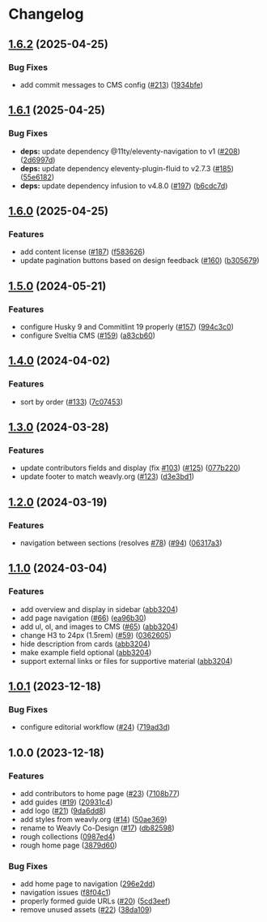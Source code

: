 # Changelog

## [1.6.2](https://github.com/codelearncreate/co-design/compare/v1.6.1...v1.6.2) (2025-04-25)


### Bug Fixes

* add commit messages to CMS config ([#213](https://github.com/codelearncreate/co-design/issues/213)) ([1934bfe](https://github.com/codelearncreate/co-design/commit/1934bfea03f222eaaa2f329c13e500f59b81e5a0))

## [1.6.1](https://github.com/codelearncreate/co-design/compare/v1.6.0...v1.6.1) (2025-04-25)


### Bug Fixes

* **deps:** update dependency @11ty/eleventy-navigation to v1 ([#208](https://github.com/codelearncreate/co-design/issues/208)) ([2d6997d](https://github.com/codelearncreate/co-design/commit/2d6997d863ee088db9971bc59151ec8224725010))
* **deps:** update dependency eleventy-plugin-fluid to v2.7.3 ([#185](https://github.com/codelearncreate/co-design/issues/185)) ([55e6182](https://github.com/codelearncreate/co-design/commit/55e61824075f6aeb1d0c1668c280bfbd0a6f983e))
* **deps:** update dependency infusion to v4.8.0 ([#197](https://github.com/codelearncreate/co-design/issues/197)) ([b6cdc7d](https://github.com/codelearncreate/co-design/commit/b6cdc7d4a9689b5c16fc1cd58036821fc4a421be))

## [1.6.0](https://github.com/codelearncreate/co-design/compare/v1.5.0...v1.6.0) (2025-04-25)


### Features

* add content license ([#187](https://github.com/codelearncreate/co-design/issues/187)) ([f583626](https://github.com/codelearncreate/co-design/commit/f58362654116948618fbac82bd65ea44e53d3614))
* update pagination buttons based on design feedback ([#160](https://github.com/codelearncreate/co-design/issues/160)) ([b305679](https://github.com/codelearncreate/co-design/commit/b3056790cd87dac271397910921dface6f4bf81c))

## [1.5.0](https://github.com/codelearncreate/co-design/compare/v1.4.0...v1.5.0) (2024-05-21)


### Features

* configure Husky 9 and Commitlint 19 properly ([#157](https://github.com/codelearncreate/co-design/issues/157)) ([994c3c0](https://github.com/codelearncreate/co-design/commit/994c3c0f8fe8b16724c68fc280b62e141b02d226))
* configure Sveltia CMS ([#159](https://github.com/codelearncreate/co-design/issues/159)) ([a83cb60](https://github.com/codelearncreate/co-design/commit/a83cb6003e4ed7175af92901e31f595e2c1ee8ba))

## [1.4.0](https://github.com/codelearncreate/co-design/compare/v1.3.0...v1.4.0) (2024-04-02)


### Features

* sort by order ([#133](https://github.com/codelearncreate/co-design/issues/133)) ([7c07453](https://github.com/codelearncreate/co-design/commit/7c074539472321d5511664fd107cc0b035361096))

## [1.3.0](https://github.com/codelearncreate/co-design/compare/v1.2.0...v1.3.0) (2024-03-28)


### Features

* update contributors fields and display (fix [#103](https://github.com/codelearncreate/co-design/issues/103)) ([#125](https://github.com/codelearncreate/co-design/issues/125)) ([077b220](https://github.com/codelearncreate/co-design/commit/077b220a305a2d74e57061b858cc9cb028e227e6))
* update footer to match weavly.org ([#123](https://github.com/codelearncreate/co-design/issues/123)) ([d3e3bd1](https://github.com/codelearncreate/co-design/commit/d3e3bd19a4f685df6b2f6a457086b4ca4fd15756))

## [1.2.0](https://github.com/codelearncreate/co-design/compare/v1.1.0...v1.2.0) (2024-03-19)


### Features

* navigation between sections (resolves [#78](https://github.com/codelearncreate/co-design/issues/78)) ([#94](https://github.com/codelearncreate/co-design/issues/94)) ([06317a3](https://github.com/codelearncreate/co-design/commit/06317a3fdbcc990482c4566a99c58a66228897ea))

## [1.1.0](https://github.com/codelearncreate/co-design/compare/v1.0.1...v1.1.0) (2024-03-04)


### Features

* add overview and display in sidebar ([abb3204](https://github.com/codelearncreate/co-design/commit/abb3204f411c1ee50049b54d14d07a0c204fca3d))
* add page navigation ([#66](https://github.com/codelearncreate/co-design/issues/66)) ([ea96b30](https://github.com/codelearncreate/co-design/commit/ea96b30625e07eda88f2a9dde42c00a3bd466b02))
* add ul, ol, and images to CMS ([#65](https://github.com/codelearncreate/co-design/issues/65)) ([abb3204](https://github.com/codelearncreate/co-design/commit/abb3204f411c1ee50049b54d14d07a0c204fca3d))
* change H3 to 24px (1.5rem) ([#59](https://github.com/codelearncreate/co-design/issues/59)) ([0362605](https://github.com/codelearncreate/co-design/commit/0362605b7658c64e33c411d2eef4c6a5a48f1aaf))
* hide description from cards ([abb3204](https://github.com/codelearncreate/co-design/commit/abb3204f411c1ee50049b54d14d07a0c204fca3d))
* make example field optional ([abb3204](https://github.com/codelearncreate/co-design/commit/abb3204f411c1ee50049b54d14d07a0c204fca3d))
* support external links or files for supportive material ([abb3204](https://github.com/codelearncreate/co-design/commit/abb3204f411c1ee50049b54d14d07a0c204fca3d))

## [1.0.1](https://github.com/codelearncreate/co-design/compare/v1.0.0...v1.0.1) (2023-12-18)


### Bug Fixes

* configure editorial workflow ([#24](https://github.com/codelearncreate/co-design/issues/24)) ([719ad3d](https://github.com/codelearncreate/co-design/commit/719ad3dfed9988948e26ab4bcdc2b411fb7da814))

## 1.0.0 (2023-12-18)


### Features

* add contributors to home page ([#23](https://github.com/codelearncreate/co-design/issues/23)) ([7108b77](https://github.com/codelearncreate/co-design/commit/7108b77419d934ca5730148f9aae9aaeb9ee45c5))
* add guides ([#19](https://github.com/codelearncreate/co-design/issues/19)) ([20931c4](https://github.com/codelearncreate/co-design/commit/20931c4161d75414762eb416f65c550bfa58fd67))
* add logo ([#21](https://github.com/codelearncreate/co-design/issues/21)) ([9da6dd8](https://github.com/codelearncreate/co-design/commit/9da6dd890600c5a491ceb2dc439b13322513095f))
* add styles from weavly.org ([#14](https://github.com/codelearncreate/co-design/issues/14)) ([50ae369](https://github.com/codelearncreate/co-design/commit/50ae369392cfb456c9a2ef07107b5f5cd06daba3))
* rename to Weavly Co-Design ([#17](https://github.com/codelearncreate/co-design/issues/17)) ([db82598](https://github.com/codelearncreate/co-design/commit/db82598d3e263465dd515eb87cbabf99aa29b9a4))
* rough collections ([0987ed4](https://github.com/codelearncreate/co-design/commit/0987ed49389e501edd6b479ddd6e487af298479c))
* rough home page ([3879d60](https://github.com/codelearncreate/co-design/commit/3879d60dc65b831c7ccae94e5bc46df8a11656b6))


### Bug Fixes

* add home page to navigation ([296e2dd](https://github.com/codelearncreate/co-design/commit/296e2dd65d73fd1bb3b53caccd2b087e5d443b0a))
* navigation issues ([f8f04c1](https://github.com/codelearncreate/co-design/commit/f8f04c18ebb6d38a7f347b4525f35e4d04fc59ce))
* properly formed guide URLs ([#20](https://github.com/codelearncreate/co-design/issues/20)) ([5cd3eef](https://github.com/codelearncreate/co-design/commit/5cd3eef1c4241fdff1a712304d411a68221aad5c))
* remove unused assets ([#22](https://github.com/codelearncreate/co-design/issues/22)) ([38da109](https://github.com/codelearncreate/co-design/commit/38da109fd607e30314eace679a03795634fced59))
